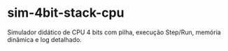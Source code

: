 # sim-4bit-stack-cpu
Simulador didático de CPU 4 bits com pilha, execução Step/Run, memória dinâmica e log detalhado.
